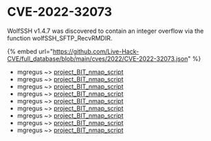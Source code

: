 # CVE-2022-32073

WolfSSH v1.4.7 was discovered to contain an integer overflow via the function wolfSSH_SFTP_RecvRMDIR.

{% embed url="https://github.com/Live-Hack-CVE/full_database/blob/main/cves/2022/CVE-2022-32073.json" %}


* mgregus ~> [project_BIT_nmap_script](https://www.alice-snow.ru/2022/database/cve-2022-32073/project_bit_nmap_script-mgregus)
* mgregus ~> [project_BIT_nmap_script](https://www.alice-snow.ru/2022/database/cve-2022-32073/project_bit_nmap_script-mgregus)
* mgregus ~> [project_BIT_nmap_script](https://www.alice-snow.ru/2022/database/cve-2022-32073/project_bit_nmap_script-mgregus)
* mgregus ~> [project_BIT_nmap_script](https://www.alice-snow.ru/2022/database/cve-2022-32073/project_bit_nmap_script-mgregus)
* mgregus ~> [project_BIT_nmap_script](https://www.alice-snow.ru/2022/database/cve-2022-32073/project_bit_nmap_script-mgregus)
* mgregus ~> [project_BIT_nmap_script](https://www.alice-snow.ru/2022/database/cve-2022-32073/project_bit_nmap_script-mgregus)
* mgregus ~> [project_BIT_nmap_script](https://www.alice-snow.ru/2022/database/cve-2022-32073/project_bit_nmap_script-mgregus)
* mgregus ~> [project_BIT_nmap_script](https://www.alice-snow.ru/2022/database/cve-2022-32073/project_bit_nmap_script-mgregus)
* mgregus ~> [project_BIT_nmap_script](https://www.alice-snow.ru/2022/database/cve-2022-32073/project_bit_nmap_script-mgregus)